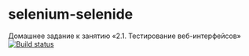 # selenium-selenide
Домашнее задание к занятию «2.1. Тестирование веб-интерфейсов»
[![Build status](https://ci.appveyor.com/api/projects/status/x02kuj5xqhfa4s4v?svg=true)](https://ci.appveyor.com/project/evgsavelov/selenium-selenide)
